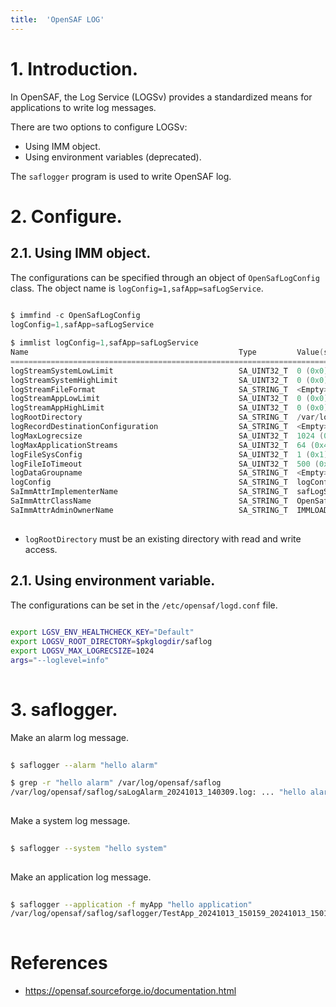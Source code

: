 ```yaml
---
title:  'OpenSAF LOG'
---
```



# 1. Introduction.
In OpenSAF, the Log Service (LOGSv) provides a standardized means for applications to write log messages.
  
There are two options to configure LOGSv:

- Using IMM object.
- Using environment variables (deprecated).

The `saflogger` program is used to write OpenSAF log. 


# 2. Configure.
## 2.1. Using IMM object.
The configurations can be specified through an object of `OpenSafLogConfig` class. The object name is `logConfig=1,safApp=safLogService`.

```s
   
$ immfind -c OpenSafLogConfig
logConfig=1,safApp=safLogService

$ immlist logConfig=1,safApp=safLogService
Name                                               Type         Value(s)
========================================================================
logStreamSystemLowLimit                            SA_UINT32_T  0 (0x0)
logStreamSystemHighLimit                           SA_UINT32_T  0 (0x0)
logStreamFileFormat                                SA_STRING_T  <Empty>
logStreamAppLowLimit                               SA_UINT32_T  0 (0x0)
logStreamAppHighLimit                              SA_UINT32_T  0 (0x0)
logRootDirectory                                   SA_STRING_T  /var/log/opensaf/saflog 
logRecordDestinationConfiguration                  SA_STRING_T  <Empty>
logMaxLogrecsize                                   SA_UINT32_T  1024 (0x400)
logMaxApplicationStreams                           SA_UINT32_T  64 (0x40)
logFileSysConfig                                   SA_UINT32_T  1 (0x1)
logFileIoTimeout                                   SA_UINT32_T  500 (0x1f4)
logDataGroupname                                   SA_STRING_T  <Empty>
logConfig                                          SA_STRING_T  logConfig=1 
SaImmAttrImplementerName                           SA_STRING_T  safLogService 
SaImmAttrClassName                                 SA_STRING_T  OpenSafLogConfig 
SaImmAttrAdminOwnerName                            SA_STRING_T  IMMLOADER
  
```
- `logRootDirectory` must be an existing directory with read and write access.

## 2.1. Using environment variable.
The configurations can be set in the `/etc/opensaf/logd.conf` file.
```sh
  
export LGSV_ENV_HEALTHCHECK_KEY="Default"
export LOGSV_ROOT_DIRECTORY=$pkglogdir/saflog
export LOGSV_MAX_LOGRECSIZE=1024
args="--loglevel=info"
  
```

# 3. saflogger.
Make an alarm log message.
```sh
  
$ saflogger --alarm "hello alarm"

$ grep -r "hello alarm" /var/log/opensaf/saflog
/var/log/opensaf/saflog/saLogAlarm_20241013_140309.log: ... "hello alarm"
  
```

Make a system log message.
```sh
  
$ saflogger --system "hello system"
  
```

Make an application log message.
```sh
  
$ saflogger --application -f myApp "hello application"
/var/log/opensaf/saflog/saflogger/TestApp_20241013_150159_20241013_150159.log: ... "hello application"
  
```


# References
- https://opensaf.sourceforge.io/documentation.html